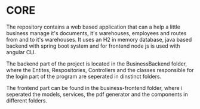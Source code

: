 # CORE

The repository contains a web based application that can a help a little business manage it's documents, it's warehouses, employees and routes from and to it's warehouses. It uses an H2 in memory database, java based backend with spring boot system and for frontend node js is used with angular CLI.

The backend part of the project is located in the BusinessBackend folder, where the Entites, Respositories, Controllers and the classes responsible for the login part of the program are seperated in dinstinct folders.

The frontend part can be found in the business-frontend folder, where i seperated the models, services, the pdf generator and the components in different folders.
